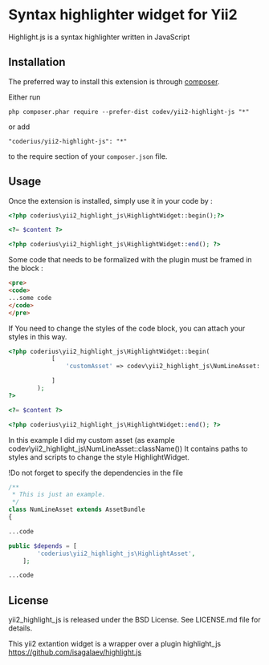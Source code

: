 Syntax highlighter widget for Yii2
==================================
Highlight.js is a syntax highlighter written in JavaScript

Installation
------------

The preferred way to install this extension is through [composer](http://getcomposer.org/download/).

Either run

```
php composer.phar require --prefer-dist codev/yii2-highlight-js "*"
```

or add

```
"coderius/yii2-highlight-js": "*"
```

to the require section of your `composer.json` file.


Usage
-----

Once the extension is installed, simply use it in your code by  :

```php
<?php coderius\yii2_highlight_js\HighlightWidget::begin();?>

<?= $content ?>

<?php coderius\yii2_highlight_js\HighlightWidget::end(); ?>
```


Some code that needs to be formalized with the plugin must be framed in the block :

```html
<pre>
<code>
...some code
</code>
</pre>
```


If You need to change the styles of the code block, you can attach your styles in this way.

```php
<?php coderius\yii2_highlight_js\HighlightWidget::begin(
            [
                'customAsset' => codev\yii2_highlight_js\NumLineAsset::className(),

            ]
        ); 
?>

<?= $content ?>

<?php coderius\yii2_highlight_js\HighlightWidget::end(); ?>
```
In this example I did my custom asset (as example codev\yii2_highlight_js\NumLineAsset::className())
It contains paths to styles and scripts to change the style HighlightWidget.

!Do not forget to specify the dependencies in the file

```php
/**
 * This is just an example.
 */
class NumLineAsset extends AssetBundle
{

...code

public $depends = [
        'coderius\yii2_highlight_js\HighlightAsset',
    ];

...code

```

License
-------
yii2_highlight_js is released under the BSD License. See LICENSE.md file for details.

This yii2 extantion widget is a wrapper over a plugin highlight_js https://github.com/isagalaev/highlight.js